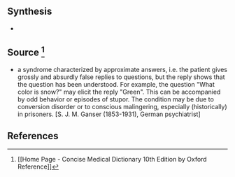 ## Synthesis
- 
## Source [^1]
- a syndrome characterized by approximate answers, i.e. the patient gives grossly and absurdly false replies to questions, but the reply shows that the question has been understood. For example, the question "What color is snow?" may elicit the reply "Green". This can be accompanied by odd behavior or episodes of stupor. The condition may be due to conversion disorder or to conscious malingering, especially (historically) in prisoners. \[S. J. M. Ganser (1853-1931), German psychiatrist]
## References

[^1]: [[Home Page - Concise Medical Dictionary 10th Edition by Oxford Reference]]